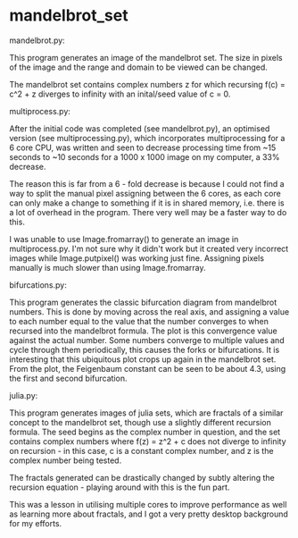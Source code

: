 # mandelbrot_set
 

mandelbrot.py:

This program generates an image of the mandelbrot set. The size in pixels of the image and the range and domain to be viewed can be changed.

The mandelbrot set contains complex numbers z for which recursing f(c) = c^2 + z diverges to infinity with an inital/seed value of c = 0.


multiprocess.py:

After the initial code was completed (see mandelbrot.py), an optimised version (see multiprocessing.py), which incorporates multiprocessing for 
a 6 core CPU, was written and seen to decrease processing time from ~15 seconds to ~10 seconds for a 1000 x 1000 image on my computer, a 33% decrease.

The reason this is far from a 6 - fold decrease is because I could not find a way to split the manual pixel assigning between the 6 cores,
as each core can only make a change to something if it is in shared memory, i.e. there is a lot of overhead in the program. There very well may be a faster way to do this.

I was unable to use Image.fromarray() to generate an image in multiprocess.py. I'm not sure why it didn't work but it created very incorrect images
while Image.putpixel() was working just fine. Assigning pixels manually is much slower than using Image.fromarray.

bifurcations.py:

This program generates the classic bifurcation diagram from mandelbrot numbers. 
This is done by moving across the real axis, and assigning a value to each number equal to the value that the number converges to when 
recursed into the mandelbrot formula. The plot is this convergence value against the actual number. Some numbers converge to multiple values and cycle through them periodically,
this causes the forks or bifurcations.
It is interesting that this ubiquitous plot crops up again in the mandelbrot set.
From the plot, the Feigenbaum constant can be seen to be about 4.3, using the first and second bifurcation.

julia.py:

This program generates images of julia sets, which are fractals of a similar concept to the mandelbrot set, though use a slightly different recursion formula.
The seed begins as the complex number in question, and the set contains complex numbers where f(z) = z^2 + c does not diverge to infinity on recursion - in this
case, c is a constant complex number, and z is the complex number being tested.

The fractals generated can be drastically changed by subtly altering the recursion equation - playing around with this is the fun part.

This was a lesson in utilising multiple cores to improve performance as well as learning more about fractals, and I got a very pretty desktop background for my efforts.

